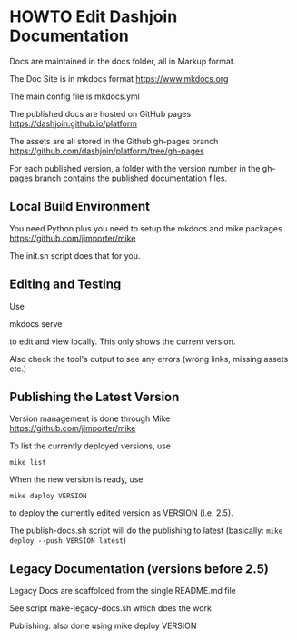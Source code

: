 # HOWTO Edit Dashjoin Documentation

Docs are maintained in the docs folder, all in Markup format.

The Doc Site is in mkdocs format <https://www.mkdocs.org>

The main config file is mkdocs.yml

The published docs are hosted on GitHub pages <https://dashjoin.github.io/platform>

The assets are all stored in the Github gh-pages branch <https://github.com/dashjoin/platform/tree/gh-pages>

For each published version, a folder with the version number in the gh-pages branch contains the published documentation files.

## Local Build Environment

You need Python plus you need to setup the mkdocs and mike packages <https://github.com/jimporter/mike>

The init.sh script does that for you.

## Editing and Testing

Use

mkdocs serve

to edit and view locally. This only shows the current version.

Also check the tool's output to see any errors (wrong links, missing assets etc.)

## Publishing the Latest Version

Version management is done through Mike <https://github.com/jimporter/mike>

To list the currently deployed versions, use
```
mike list
```

When the new version is ready, use
```
mike deploy VERSION
```

to deploy the currently edited version as VERSION (i.e. 2.5).

The publish-docs.sh script will do the publishing to latest (basically: ```mike deploy --push VERSION latest```)

## Legacy Documentation (versions before 2.5)

Legacy Docs are scaffolded from the single README.md file

See script make-legacy-docs.sh which does the work

Publishing:
also done using mike deploy VERSION
